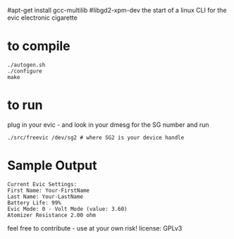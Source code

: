 #apt-get install gcc-multilib
#libgd2-xpm-dev
the start of a linux CLI for the evic electronic cigarette


# to compile
```
./autogen.sh
./configure
make
```





# to run
plug in your evic - and look in your dmesg for the SG number and run
```
./src/freevic /dev/sg2 # where SG2 is your device handle
```



# Sample Output
```
Current Evic Settings:
First Name: Your-FirstName
Last Name: Your-LastName
Battery Life: 99%
Evic Mode: 0 - Volt Mode (value: 3.60)
Atomizer Resistance 2.00 ohm
```

feel free to contribute - use at your own risk!
license: GPLv3
